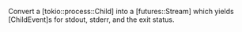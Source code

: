 Convert a [tokio::process::Child] into a [futures::Stream] which yields
[ChildEvent]s for stdout, stderr, and the exit status.
